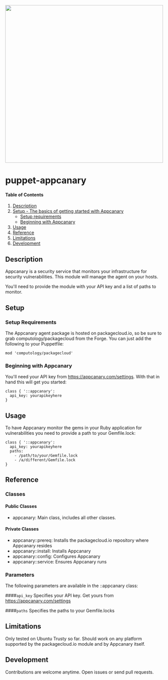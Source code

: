 <a href="https://appcanary.com"><img width="500px" src="https://github.com/appcanary/puppet-appcanary/raw/master/appcanary-hero.png" /></a>

# puppet-appcanary

#### Table of Contents

1. [Description](#description)
2. [Setup - The basics of getting started with Appcanary](#setup)
    * [Setup requirements](#setup-requirements)
    * [Beginning with Appcanary](#beginning-with-Appcanary)
3. [Usage](#usage)
4. [Reference](#reference)
5. [Limitations](#limitations)
6. [Development](#development)

## Description

Appcanary is a security service that monitors your infrastructure for security vulnerabilities. This module will manage the agent on your hosts.

You'll need to provide the module with your API key and a list of paths to monitor.

## Setup

### Setup Requirements

The Appcanary agent package is hosted on packagecloud.io, so be sure to grab computology/packagecloud from the Forge. You can just add the following to your Puppetfile:

`mod 'computology/packagecloud'`

### Beginning with Appcanary 

You'll need your API key from https://appcanary.com/settings. With that in hand this will get you started:

```puppet
class { '::appcanary':
  api_key: yourapikeyhere
}
```

## Usage

To have Appcanary monitor the gems in your Ruby application for vulnerabilities you need to provide a path to your Gemfile.lock:

```puppet
class { '::appcanary':
  api_key: yourapikeyhere
  paths:
    - /path/to/your/Gemfile.lock
    - /a/different/Gemfile.lock
}
```

## Reference

### Classes

#### Public Classes
* appcanary: Main class, includes all other classes.

#### Private Classes
* appcanary::prereq: Installs the packagecloud.io repository where Appcanary resides
* appcanary::install: Installs Appcanary
* appcanary::config: Configures Appcanary
* appcanary::service: Ensures Appcanary runs

### Parameters
The following parameters are available in the ::appcanary class:

####`api_key`
Specifies your API key. Get yours from https://appcanary.com/settings

####`paths`
Specifies the paths to your Gemfile.locks

## Limitations

Only tested on Ubuntu Trusty so far. Should work on any platform supported by the packagecloud.io module and by Appcanary itself.

## Development

Contributions are welcome anytime. Open issues or send pull requests.
